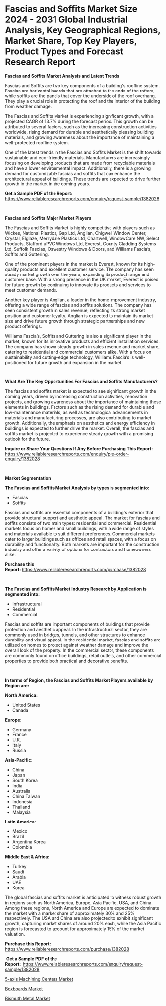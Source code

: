<p><h1>Fascias and Soffits Market Size 2024 - 2031 Global Industrial Analysis, Key Geographical Regions, Market Share, Top Key Players, Product Types and Forecast Research Report</h1></p><p><strong>Fascias and Soffits Market Analysis and Latest Trends</strong></p>
<p><p>Fascias and Soffits are two key components of a building's roofline system. Fascias are horizontal boards that are attached to the ends of the rafters, while soffits are the panels that cover the underside of the roof overhang. They play a crucial role in protecting the roof and the interior of the building from weather damage.</p><p>The Fascias and Soffits Market is experiencing significant growth, with a projected CAGR of 13.7% during the forecast period. This growth can be attributed to several factors, such as the increasing construction activities worldwide, rising demand for durable and aesthetically pleasing building materials, and growing awareness about the importance of maintaining a well-protected roofline system.</p><p>One of the latest trends in the Fascias and Soffits Market is the shift towards sustainable and eco-friendly materials. Manufacturers are increasingly focusing on developing products that are made from recyclable materials and have a lower environmental impact. Additionally, there is a growing demand for customizable fascias and soffits that can enhance the architectural appeal of buildings. These trends are expected to drive further growth in the market in the coming years.</p></p>
<p><strong>Get a Sample PDF of the Report:&nbsp;</strong> <a href="https://www.reliableresearchreports.com/enquiry/request-sample/1382028">https://www.reliableresearchreports.com/enquiry/request-sample/1382028</a></p>
<p>&nbsp;</p>
<p><strong>Fascias and Soffits Major Market Players</strong></p>
<p><p>The Fascias and Soffits Market is highly competitive with players such as Wickes, National Plastics, Gap Ltd, Anglian, Chigwell Window Center, Crystal, Elglaze, Merrydale Plastics Ltd, Chartwell, WindowCare NW, Select Products, Stafford uPVC Windows Ltd, Everest, County Cladding Systems Ltd, Suffolk Fascias, Oswestry Windows & Doors, and Williams Fascia’s, Soffits and Guttering.</p><p>One of the prominent players in the market is Everest, known for its high-quality products and excellent customer service. The company has seen steady market growth over the years, expanding its product range and customer base. With a strong presence in the UK market, Everest is poised for future growth by continuing to innovate its products and services to meet customer demands.</p><p>Another key player is Anglian, a leader in the home improvement industry, offering a wide range of fascias and soffits solutions. The company has seen consistent growth in sales revenue, reflecting its strong market position and customer loyalty. Anglian is expected to maintain its market size and drive future growth through strategic partnerships and new product offerings.</p><p>Williams Fascia’s, Soffits and Guttering is also a significant player in the market, known for its innovative products and efficient installation services. The company has shown steady growth in sales revenue and market share, catering to residential and commercial customers alike. With a focus on sustainability and cutting-edge technology, Williams Fascia’s is well-positioned for future growth and expansion in the market.</p></p>
<p>&nbsp;</p>
<p><strong>What Are The Key Opportunities For Fascias and Soffits Manufacturers?</strong></p>
<p><p>The fascias and soffits market is expected to see significant growth in the coming years, driven by increasing construction activities, renovation projects, and growing awareness about the importance of maintaining these elements in buildings. Factors such as the rising demand for durable and low-maintenance materials, as well as technological advancements in materials and manufacturing processes, are also contributing to market growth. Additionally, the emphasis on aesthetics and energy efficiency in buildings is expected to further drive the market. Overall, the fascias and soffits market is projected to experience steady growth with a promising outlook for the future.</p></p>
<p><strong>Inquire or Share Your Questions If Any Before Purchasing This Report:</strong> <a href="https://www.reliableresearchreports.com/enquiry/pre-order-enquiry/1382028">https://www.reliableresearchreports.com/enquiry/pre-order-enquiry/1382028</a></p>
<p>&nbsp;</p>
<p><strong>Market Segmentation</strong></p>
<p><strong>The Fascias and Soffits Market Analysis by types is segmented into:</strong></p>
<p><ul><li>Fascias</li><li>Soffits</li></ul></p>
<p><p>Fascias and soffits are essential components of a building's exterior that provide structural support and aesthetic appeal. The market for fascias and soffits consists of two main types: residential and commercial. Residential markets focus on homes and small buildings, with a wide range of styles and materials available to suit different preferences. Commercial markets cater to larger buildings such as offices and retail spaces, with a focus on durability and functionality. Both markets are important for the construction industry and offer a variety of options for contractors and homeowners alike.</p></p>
<p><strong>Purchase this Report:&nbsp;</strong><a href="https://www.reliableresearchreports.com/purchase/1382028">https://www.reliableresearchreports.com/purchase/1382028</a></p>
<p>&nbsp;</p>
<p><strong>The Fascias and Soffits Market Industry Research by Application is segmented into:</strong></p>
<p><ul><li>Infrastructural</li><li>Residential</li><li>Commercial</li></ul></p>
<p><p>Fascias and soffits are important components of buildings that provide protection and aesthetic appeal. In the infrastructural sector, they are commonly used in bridges, tunnels, and other structures to enhance durability and visual appeal. In the residential market, fascias and soffits are utilized on homes to protect against weather damage and improve the overall look of the property. In the commercial sector, these components are commonly found on office buildings, retail outlets, and other commercial properties to provide both practical and decorative benefits.</p></p>
<p>&nbsp;</p>
<p><strong>In terms of Region, the Fascias and Soffits Market Players available by Region are:</strong></p>
<p>
    <p> <strong> North America: </strong>
        <ul>
            <li>United States</li>
            <li>Canada</li>
        </ul>
        </p> 
    <p> <strong> Europe: </strong>
        <ul>
            <li>Germany</li>
            <li>France</li>
            <li>U.K.</li>
            <li>Italy</li>
            <li>Russia</li>
        </ul>
        </p> 
    <p> <strong> Asia-Pacific: </strong>
        <ul>
            <li>China</li>
            <li>Japan</li>
            <li>South Korea</li>
            <li>India</li>
            <li>Australia</li>
            <li>China Taiwan</li>
            <li>Indonesia</li>
            <li>Thailand</li>
            <li>Malaysia</li>
        </ul>
        </p> 
    <p> <strong> Latin America: </strong>
        <ul>
            <li>Mexico</li>
            <li>Brazil</li>
            <li>Argentina Korea</li>
            <li>Colombia</li>
        </ul>
        </p> 
    <p> <strong> Middle East & Africa: </strong>
        <ul>
            <li>Turkey</li>
            <li>Saudi</li>
            <li>Arabia</li>
            <li>UAE</li>
            <li>Korea</li>
        </ul>
    </p>
    </p>
<p><p>The global fascias and soffits market is anticipated to witness robust growth in regions such as North America, Europe, Asia Pacific, USA, and China. Among these regions, North America and Europe are expected to dominate the market with a market share of approximately 30% and 25% respectively. The USA and China are also projected to exhibit significant growth, capturing market shares of around 20% each, while the Asia Pacific region is forecasted to account for approximately 15% of the market valuation.</p></p>
<p><strong>Purchase this Report: </strong><a href="https://www.reliableresearchreports.com/purchase/1382028">https://www.reliableresearchreports.com/purchase/1382028</a></p>
<p>&nbsp;<strong>Get a Sample PDF of the Report:&nbsp;&nbsp;</strong><a href="https://www.reliableresearchreports.com/enquiry/request-sample/1382028">https://www.reliableresearchreports.com/enquiry/request-sample/1382028</a></p>
<p><strong></strong></p>
<p><p><a href="https://view.publitas.com/reportprime-1/5-axis-machining-centers-market-furnish-information-about-market-size-market-share-market-dynamics-and-projections-spanning-from-2023-to-2030/">5-axis Machining Centers Market</a></p><p><a href="https://view.publitas.com/reportprime-1/boxboards-market-insights-market-players-and-forecast-till-2030/">Boxboards Market</a></p><p><a href="https://view.publitas.com/reportprime-1/bismuth-metal-market-size-global-industry-overview-market-segmentation-and-forecast-2023-to-2030/">Bismuth Metal Market</a></p></p>